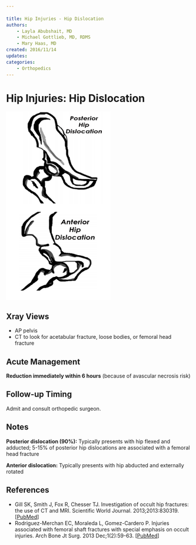 ```yaml
---

title: Hip Injuries - Hip Dislocation
authors:
    - Layla Abubshait, MD
    - Michael Gottlieb, MD, RDMS
    - Mary Haas, MD
created: 2016/11/14
updates:
categories:
    - Orthopedics
---
```


# Hip Injuries: Hip Dislocation

![Posterior vs anterior hip dislocation drawing](media/hip-injuries-hip-dislocation_image-1.png)

## Xray Views

- AP pelvis
- CT to look for acetabular fracture, loose bodies, or femoral head fracture

## Acute Management

**Reduction immediately within 6 hours** (because of avascular necrosis risk)

## Follow-up Timing

Admit and consult orthopedic surgeon.

## Notes

**Posterior dislocation (90%):** Typically presents with hip flexed and adducted; 5-15% of posterior hip dislocations are associated with a femoral head fracture

**Anterior dislocation:** Typically presents with hip abducted and externally rotated

## References

- Gill SK, Smith J, Fox R, Chesser TJ. Investigation of occult hip fractures: the use of CT and MRI. Scientific World Journal. 2013;2013:830319. [[PubMed](https://www.ncbi.nlm.nih.gov/pubmed/?term=23476147)]
- Rodriguez-Merchan EC, Moraleda L, Gomez-Cardero P. Injuries associated with femoral shaft fractures with special emphasis on occult injuries. Arch Bone Jt Surg. 2013 Dec;1(2):59-63. [[PubMed](https://www.ncbi.nlm.nih.gov/pubmed/?term=25207289)]

